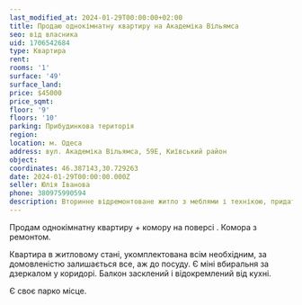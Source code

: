 ```yaml
---
last_modified_at: 2024-01-29T00:00:00+02:00
title: Продаю однокімнатну квартиру на Академіка Вільямса
seo: від власника
uid: 1706542684
type: Квартира
rent:
rooms: '1'
surface: '49'
surface_land:
price: $45000
price_sqmt:
floor: '9'
floors: '10'
parking: Прибудинкова територія
region:
location: м. Одеса
address: вул. Академіка Вільямса, 59Е, Київський район
object:
coordinates: 46.387143,30.729263
date: 2024-01-29T00:00:00.000Z
seller: Юлія Іванова
phone: 380975990594
description: Вторинне відремонтоване житло з меблями і технікою, придатне і готове для проживання
---
```


Продам однокімнатну квартиру + комору на поверсі . Комора з ремонтом.

Квартира в житловому стані, укомплектована всім необхідним, за домовленістю залишається все, аж до посуду. Є міні вбиральня за дзеркалом у коридорі. Балкон засклений і відокремлений від кухні.

Є своє парко місце.
